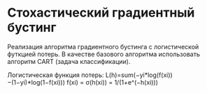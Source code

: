 # Стохастический градиентный бустинг

Реализация алгоритма градиентного бустинга с логистической футкцией потерь. В качестве базового алгоритма использовать алгоритм CART (задача классификации).

Логистическая функция потерь:
L(h)=sum(−yi*log(f(xi))−(1−yi)*log(1−f(xi)))
f(xi) = σ(h(xi)) = 1/(1+e^(−h(xi)))
